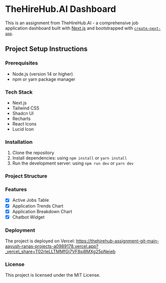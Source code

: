 # TheHireHub.AI Dashboard

This is an assignment from TheHireHub.AI - a comprehensive job application dashboard built with [Next.js](https://nextjs.org) and bootstrapped with [`create-next-app`](https://nextjs.org/docs/app/api-reference/cli/create-next-app).

## Project Setup Instructions

### Prerequisites
- Node.js (version 14 or higher)
- npm or yarn package manager

### Tech Stack
- Next.js
- Tailwind CSS
- Shadcn UI
- Recharts
- React Icons
- Lucid Icon

### Installation
1. Clone the repository
2. Install dependencies: using `npm install` or `yarn install`
3. Run the development server: using `npm run dev` or `yarn dev`

### Project Structure

### Features

- [x] Active Jobs Table
- [x] Application Trends Chart
- [x] Application Breakdown Chart
- [x] Chatbot Widget

### Deployment

The project is deployed on Vercel: https://thehirehub-assignment-git-main-aayush-ranas-projects-a0989178.vercel.app?_vercel_share=T02rIeLLTMMfGj7VF8sj8MXg25pNeieb

### License

This project is licensed under the MIT License.
